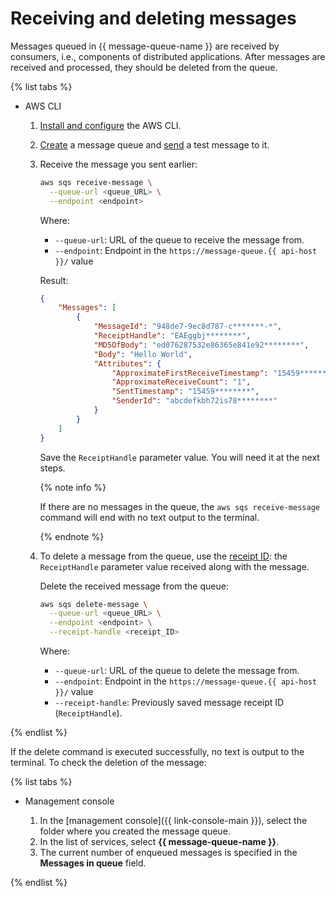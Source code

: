 # Receiving and deleting messages

Messages queued in {{ message-queue-name }} are received by consumers, i.e., components of distributed applications. After messages are received and processed, they should be deleted from the queue.

{% list tabs %}

- AWS CLI

   1. [Install and configure](configuring-aws-cli.md) the AWS CLI.
   1. [Create](message-queue-new-queue.md) a message queue and [send](message-queue-send-message.md) a test message to it.
   1. Receive the message you sent earlier:

      ```bash
      aws sqs receive-message \
        --queue-url <queue_URL> \
        --endpoint <endpoint>
      ```

      Where:

      * `--queue-url`: URL of the queue to receive the message from.
      * `--endpoint`: Endpoint in the `https://message-queue.{{ api-host }}/` value

      Result:

      ```json
      {
          "Messages": [
              {
                  "MessageId": "948de7-9ec8d787-c*******-*",
                  "ReceiptHandle": "EAEggbj********",
                  "MD5OfBody": "ed076287532e86365e841e92********",
                  "Body": "Hello World",
                  "Attributes": {
                      "ApproximateFirstReceiveTimestamp": "15459********",
                      "ApproximateReceiveCount": "1",
                      "SentTimestamp": "15459********",
                      "SenderId": "abcdefkbh72is78********"
                  }
              }
          ]
      }
      ```

      Save the `ReceiptHandle` parameter value. You will need it at the next steps.

      {% note info %}

      If there are no messages in the queue, the `aws sqs receive-message` command will end with no text output to the terminal.

      {% endnote %}

   1. To delete a message from the queue, use the [receipt ID](../concepts/message.md): the `ReceiptHandle` parameter value received along with the message.

      Delete the received message from the queue:

       ```bash
       aws sqs delete-message \
         --queue-url <queue_URL> \
         --endpoint <endpoint> \
         --receipt-handle <receipt_ID>
       ```

       Where:

       * `--queue-url`: URL of the queue to delete the message from.
       * `--endpoint`: Endpoint in the `https://message-queue.{{ api-host }}/` value
       * `--receipt-handle`: Previously saved message receipt ID (`ReceiptHandle`).

{% endlist %}

If the delete command is executed successfully, no text is output to the terminal. To check the deletion of the message:

{% list tabs %}

- Management console

   1. In the [management console]({{ link-console-main }}), select the folder where you created the message queue.
   1. In the list of services, select **{{ message-queue-name }}**.
   1. The current number of enqueued messages is specified in the **Messages in queue** field.

{% endlist %}
